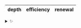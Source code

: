 | depth | efficiency | renewal |
| :---: | :--------: | :-----: |

<details>
  <summary>✨</summary>
  These words are chosen at random each day. New words will appear here tomorrow morning.
</details>